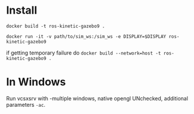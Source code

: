# Install

`docker build -t ros-kinetic-gazebo9 .`


`docker run -it -v path/to/sim_ws:/sim_ws -e DISPLAY=$DISPLAY ros-kinetic-gazebo9`

if getting temporary failure do `docker build --network=host -t ros-kinetic-gazebo9 .`
# In Windows
Run vcsxsrv with -multiple windows, native opengl UNchecked,  additional parameters `-ac`.




